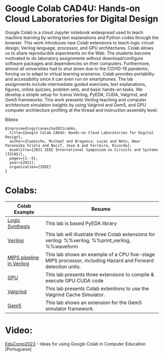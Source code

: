 # Google Colab CAD4U: Hands-on Cloud Laboratories for Digital Design

Google Colab is a cloud Jupyter notebook widespread used to teach machine learning by writing text explanations and Python codes through the browser. This work introduces new Colab extensions to teach logic circuit design, Verilog language, processor, and GPU architectures. Colab allows us to share reproducible experiments on the Web. The students become motivated to do laboratory assignments without download/configure software packages and dependencies on their computers. Furthermore, almost all universities had to shut down due to the COVID-19 pandemic, forcing us to adapt to virtual learning scenarios. Colab provides portability and accessibility since it can even run on smartphones. The lab assignments include intermediate guided exercises, text explanations, figures, online quizzes, problem sets, and basic hands-on tasks. We develop a simple setup for Icarus Verilog, PyEDA, CUDA, Valgrind, and Gem5 frameworks. This work presents Verilog teaching and computer architecture simulation insights by using Valgrind and Gem5, and GPU computer architecture profiling at the thread and instruction assembly level.

Bibtex:

```
@inproceedings{canesche2021cad4u,
  title={Google Colab CAD4U: Hands-on Cloud Laboratories for Digital Design},
  author={Canesche, Michael and Braganca, Lucas and Neto, Omar Paranaiba Vilela and Nacif, Jose A and Ferreira, Ricardo},
  booktitle={2021 IEEE International Symposium on Circuits and Systems (ISCAS)},
  pages={1--5},
  year={2021},
  organization={IEEE}
}
```

# Colabs:

| Colab Example | Resume |
|---|---|
| [Logic Synthesis](https://colab.research.google.com/drive/1AeVOU2mHccKqOkhd9KhY6-ooqtC0dJYU?usp=sharing) | This lab is based PyEDA library |
| [Verilog](https://colab.research.google.com/drive/1kjGZU3p3AL__A0t7i6H9BHvKIdxTiP8-?usp=sharing) | This lab will illustrate three Colab extensions for verilog: %%verilog, %%print_verilog, %%waveform | 
| [MIPS pipeline in Verilog](https://colab.research.google.com/drive/1LdvGAd7kNDFEq9UPzxOt-cxPMvftqktv?usp=sharing)| This lab shows an example of a CPU five-stage MIPS processor, including Hazard and Forward detection units. |
| [GPU](https://colab.research.google.com/drive/1cKatrGThEwsCx9RUDMBxraz-mmU1fqJc?usp=sharing) | This lab presents three extensions to compile & execute GPU CUDA code |
| [Valgrind](https://colab.research.google.com/drive/1ZOozqNX-VlOobMb5H1IDXEdMuzJ-38Du?usp=sharing) | This lab presents Colab extentions to use the Valgrind Cache Simulator. |
| [Gem5](https://colab.research.google.com/drive/1Rqnl-4Py76mofFyWYiEZ69M_MPoFIUsS?usp=sharing) | This lab shows an extension for the Gem5 simulator framework. |

# Video:

[EduComp2023](https://youtu.be/T9K0eep3JWQ) - Ideas for using Google Colab in Computer Education [Portuguese]
